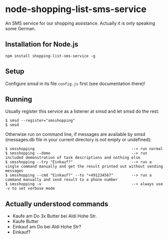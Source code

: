 node-shopping-list-sms-service
==============================

An SMS service for our shopping assistance. Actually it is only speaking some German.

Installation for Node.js
------------------------------

	npm install shopping-list-sms-service -g

Setup
------------------------------

Configure smsd in its file `config.js` first (see documentation there)!

Running
------------------------------

Usually register this service as a listener at smsd and let smsd do the rest:

	$ smsd --register="smsshopping"
	$ smsd

Otherwise run on command line, if messages are available by smsd (messages.db file in your current directory is not empty or undefined):

	$ smsshopping											--> run normal
	$ smsshopping --demo    								--> run included demonstration of task descriptions and nothing else
	$ smsshopping --try "Einkauf?"   						--> run a single command manually and get the result printed out without sending messages
	$ smsshopping --cmd "Einkauf?" --to "+491234567"		--> run a command manually and send result to a phone number
	$ smsshopping -v										--> always use -v to set verbose mode

Actually understood commands
-----------------------------

- Kaufe am Do 3x Butter bei Aldi Hohe Str.
- Kaufe Butter
- Einkauf am Do bei Aldi Hohe Str?
- Einkauf?
